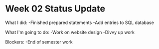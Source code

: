 # Week 02 Status Update

What I did:
-Finished prepared statements
-Add entries to SQL database

What I'm going to do:
-Work on website design
-Divvy up work

Blockers:
-End of semester work

